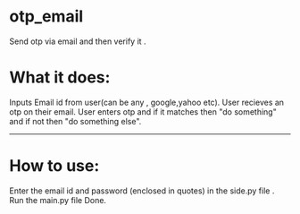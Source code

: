 # otp_email
Send otp via email and then verify it .
<h1>What it does:</h1>
Inputs Email id from user(can be any , google,yahoo etc).
User recieves an otp on their email.
User enters otp and if it matches then "do something" and if not then "do something else".
<hr>
<h1>How to use:</h1>
Enter the email id and password (enclosed in quotes) in the side.py file .
Run the main.py file
Done.
